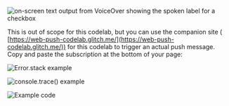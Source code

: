 <!-- fundamentals/accessibility/semantics-builtin/the-accessibility-tree.md -->

![on-screen text output from VoiceOver showing the spoken label for a checkbox](imgs/promo-offers.png)

<!-- -->

This is out of scope for this codelab, but you can use the companion site ( [https://web-push-codelab.glitch.me/](https://web-push-codelab.glitch.me/)) for this codelab to trigger an actual push message. Copy and paste the subscription at the bottom of your page:

<!-- fundamentals/design-and-ux/ux-basics/index.md -->

<!-- <figure>
  <img src="images/voting-ideas.jpg"   alt="You can take notes on post-its and vote on concepts or the sketches themselves">
  <figcaption>You can take notes on post-its and vote on concepts or the sketches themselves.</figcaption>
</figure> -->

<!-- tools/chrome-devtools/console/track-exceptions.md  -->

![Error.stack example](images/track-exceptions-error-stack.jpg)

![console.trace() example](images/track-exceptions-console-trace.jpg)

![Example code](images/track-exceptions-example-code.png)
